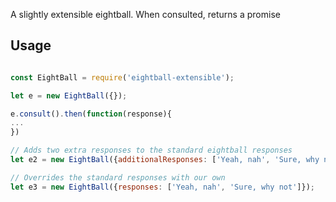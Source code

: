A slightly extensible eightball. When consulted, returns a promise

## Usage
```js

const EightBall = require('eightball-extensible');

let e = new EightBall({});

e.consult().then(function(response){
...
})

// Adds two extra responses to the standard eightball responses
let e2 = new EightBall({additionalResponses: ['Yeah, nah', 'Sure, why not']});

// Overrides the standard responses with our own
let e3 = new EightBall({responses: ['Yeah, nah', 'Sure, why not']});
```

